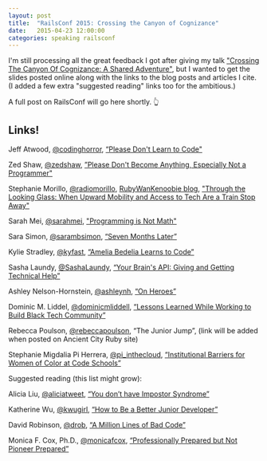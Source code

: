 ```yaml
---
layout: post
title:  "RailsConf 2015: Crossing the Canyon of Cognizance"
date:   2015-04-23 12:00:00
categories: speaking railsconf
---
```

<script async class="speakerdeck-embed" data-id="f6ad1ee8c0ee48539711149997ee2c38" data-ratio="1.33333333333333" src="//speakerdeck.com/assets/embed.js"></script>

I'm still processing all the great feedback I got after giving my talk ["Crossing The Canyon Of Cognizance: A Shared Adventure"](http://railsconf.com/program#prop_925), but I wanted to get the slides posted online along with the links to the blog posts and articles I cite. (I added a few extra "suggested reading" links too for the ambitious.)

A full post on RailsConf will go here shortly. 👆


## Links!
Jeff Atwood, [@codinghorror](http://www.twitter.com/codinghorror), [“Please Don't Learn to Code"](http://blog.codinghorror.com/please-dont-learn-to-code/)

Zed Shaw, [@zedshaw](http://www.twitter.com/zedshaw), [”Please Don't Become Anything, Especially Not a Programmer"](http://learncodethehardway.org/blog/MAY_15_2012.html)

Stephanie Morillo, [@radiomorillo](http://www.twitter.com/radiomorillo), [RubyWanKenoobie blog](http://RubyWanKenoobie.tumblr.com), ["Through the Looking Glass: When Upward Mobility and Access to Tech Are a Train Stop Away"](http://www.alterconf.com/speakers/stephanie-morillo)

Sarah Mei, [@sarahmei](http://www.twitter.com/sarahmei), ["Programming is Not Math"](http://www.sarahmei.com/blog/2014/07/15/programming-is-not-math/)

Sara Simon, [@sarambsimon](http://www.twitter.com/sarambsimon), [“Seven Months Later”](http://www.blog.turing.io/2015/01/29/seven-months-later/)

Kylie Stradley, [@kyfast](http://www.twitter.com/kyfast), [“Amelia Bedelia Learns to Code”](http://railsconf.com/program#prop_1010)

Sasha Laundy, [@SashaLaundy](http://www.twitter.com/SashaLaundy), [“Your Brain's API: Giving and Getting Technical Help”](https://www.youtube.com/watch?v=hY14Er6JX2s)

Ashley Nelson-Hornstein, [@ashleynh](http://www.twitter.com/ashleynh), [“On Heroes”](http://www.blog.ashleynh.me/on-heroes)

Dominic M. Liddel, [@dominicmliddell](http://www.twitter.com/dominicmliddell), [“Lessons Learned While Working to Build Black Tech Community”](https://modelviewculture.com/pieces/lessons-learned-while-working-to-build-black-tech-community)

Rebecca Poulson, [@rebeccapoulson](http://www.twitter.com/rebeccapoulson), “The Junior Jump”, (link will be added when posted on Ancient City Ruby site)

Stephanie Migdalia Pi Herrera, [@pi_inthecloud](http://www.twitter.com/pi_inthecloud), [“Institutional Barriers for Women of Color at Code Schools”](http://www.modelviewculture.com/pieces/institutional-barriers-for-women-of-color-at-code-schools)


Suggested reading (this list might grow):

Alicia Liu, [@aliciatweet](http://www.twitter.com/aliciatweet), [“You don’t have Impostor Syndrome”](https://medium.com/@aliciatweet/you-don-t-have-impostor-syndrome-126e4c4bdcc)

Katherine Wu, [@kwugirl](http://www.twitter.com/kwugirl), [“How to Be a Better Junior Developer”](http://blog.newrelic.com/2014/04/23/better-junior-developer/)

David Robinson, [@drob](http://www.twitter.com/drob), [“A Million Lines of Bad Code”](http://varianceexplained.org/programming/bad-code/)

Monica F. Cox, Ph.D., [@monicafcox](http://www.twitter.com/monicafcox), [“Professionally Prepared but Not Pioneer Prepared”](http://www.alterconf.com/speakers/monica-f-cox)

